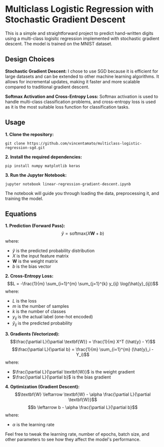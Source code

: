 # Multiclass Logistic Regression with Stochastic Gradient Descent

This is a simple and straightforward project to predict hand-written digits using a multi-class logisitc regression implemented with stochastic gradient descent. The model is trained on the MNIST dataset.

## Design Choices
**Stochastic Gradient Descent:** I chose to use SGD because it is efficient for large datasets and can be extended to other machine learning algorithms. It allows for incremental updates, making it faster and more scalable compared to traditional gradient descent.

**Softmax Activation and Cross-Entropy Loss:** Softmax activation is used to handle multi-class classification problems, and cross-entropy loss is used as it is the most suitable loss function for classification tasks.

## Usage
**1. Clone the repository:**
```
git clone https://github.com/vincentamato/multiclass-logistic-regression-sgd.git
```

**2. Install the required dependencies:**
```
pip install numpy matplotlib keras
```

**3. Run the Jupyter Notebook:**
```
jupyter notebook linear-regression-gradient-descent.ipynb
```

The notebook will guide you through loading the data, preprocessing it, and training the model.

## Equations
**1. Prediction (Forward Pass):**
   $$\hat{y} = \text{softmax}(X\textbf{W} + b)$$
   where:
   - $\hat{y}$ is the predicted probability distribution
   - $X$ is the input feature matrix
   - $\textbf{W}$ is the weight matrix
   - $b$ is the bias vector

**2. Cross-Entropy Loss:**
   $$L = -\frac{1}{m} \sum_{i=1}^{m} \sum_{j=1}^{k} y_{ij} \log(\hat{y}_{ij})$$
   where:
   - $L$ is the loss
   - $m$ is the number of samples
   - $k$ is the number of classes
   - $y_{ij}$ is the actual label (one-hot encoded)
   - $\hat{y}_{ij}$ is the predicted probability

**3. Gradients (Vectorized):**
   $$\frac{\partial L}{\partial \textbf{W}} = \frac{1}{m} X^T (\hat{y} - Y)$$
   $$\frac{\partial L}{\partial b} = \frac{1}{m} \sum_{i=1}^{m} (\hat{y}_i - Y_i)$$
   where:
   - $\frac{\partial L}{\partial \textbf{W}}$ is the weight gradient
   - $\frac{\partial L}{\partial b}$ is the bias gradient
  
**4. Optimization (Gradient Descent):**
   $$\textbf{W} \leftarrow \textbf{W} - \alpha \frac{\partial L}{\partial \textbf{W}}$$
   $$b \leftarrow b - \alpha \frac{\partial L}{\partial b}$$
   where:
   - $\alpha$ is the learning rate

Feel free to tweak the learning rate, number of epochs, batch size, and other parameters to see how they affect the model's performance.
